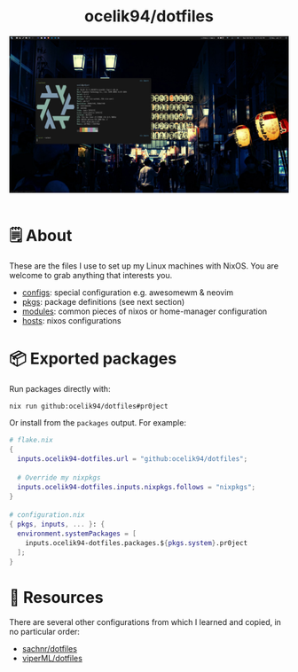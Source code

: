 <h1 align="center">ocelik94/dotfiles</h1>

<div align="center">
  <div style="display: flex; align-items: flex-start;">
    <img alt="Desktop screenshot" src="./.github/assets/screenshot.png" width="100%"/>
  </div>
</div>
<br/>

# 🗒 About
These are the files I use to set up my Linux machines with NixOS. You are welcome to grab anything that interests you.

- [configs](configs): special configuration e.g. awesomewm & neovim
- [pkgs](pkgs): package definitions (see next section)
- [modules](modules): common pieces of nixos or home-manager configuration
- [hosts](hosts): nixos configurations

# 📦 Exported packages

Run packages directly with:

```console
nix run github:ocelik94/dotfiles#pr0ject
```

Or install from the `packages` output. For example:

```nix
# flake.nix
{
  inputs.ocelik94-dotfiles.url = "github:ocelik94/dotfiles";

  # Override my nixpkgs
  inputs.ocelik94-dotfiles.inputs.nixpkgs.follows = "nixpkgs";
}

# configuration.nix
{ pkgs, inputs, ... }: {
  environment.systemPackages = [
    inputs.ocelik94-dotfiles.packages.${pkgs.system}.pr0ject
  ];
}
```

# 💾 Resources

There are several other configurations from which I learned and copied, in no particular order:

- [sachnr/dotfiles](https://github.com/sachnr/dotfiles)
- [viperML/dotfiles](https://github.com/viperML/dotfiles)
